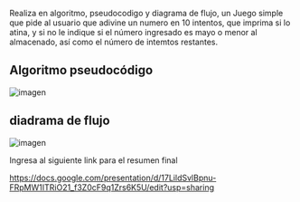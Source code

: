 Realiza en algoritmo, pseudocodigo y diagrama de flujo, un Juego simple que pide al usuario que adivine un numero en 10 intentos, que imprima si lo atina, y si no le indique si el número ingresado es mayo o menor al almacenado, así como el número de intemtos restantes.

## Algoritmo pseudocódigo



![imagen](https://user-images.githubusercontent.com/101213081/161405536-6b7af950-a2fc-4ab2-9184-79ca4bba4b5a.png)

## diadrama de flujo 

![imagen](https://user-images.githubusercontent.com/101213081/161405949-a26d5617-2e72-4006-95a0-4e0b8839ed2c.png)


Ingresa al siguiente link para el resumen final

https://docs.google.com/presentation/d/17LildSvlBpnu-FRpMW1ITRiO21_f3Z0cF9q1Zrs6K5U/edit?usp=sharing
